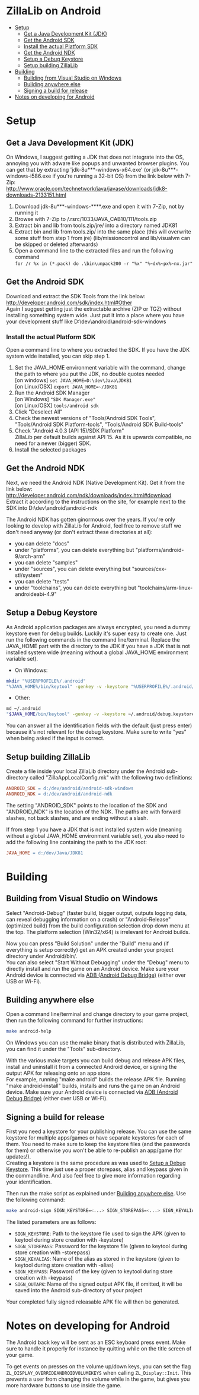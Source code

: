 ZillaLib on Android
===================

  * [Setup](#setup)
    * [Get a Java Development Kit (JDK)](#get-a-java-development-kit-jdk)
    * [Get the Android SDK](#get-the-android-sdk)
    * [Install the actual Platform SDK](#install-the-actual-platform-sdk)
    * [Get the Android NDK](#get-the-android-ndk)
    * [Setup a Debug Keystore](#setup-a-debug-keystore)
    * [Setup building ZillaLib](#setup-building-zillalib)
  * [Building](#building)
    * [Building from Visual Studio on Windows](#building-from-visual-studio-on-windows)
    * [Building anywhere else](#building-anywhere-else)
    * [Signing a build for release](#signing-a-build-for-release)
  * [Notes on developing for Android](#notes-on-developing-for-android)

# Setup

## Get a Java Development Kit (JDK)
On Windows, I suggest getting a JDK that does not integrate into the OS, annoying you with adware like popups and unwanted browser plugins. You can get that by extracting 'jdk-8u***-windows-x64.exe' (or jdk-8u***-windows-i586.exe if you're running a 32-bit OS) from the link below with 7-Zip:  
http://www.oracle.com/technetwork/java/javase/downloads/jdk8-downloads-2133151.html
  1. Download jdk-8u***-windows-****.exe and open it with 7-Zip, not by running it
  2. Browse with 7-Zip to /.rsrc/1033/JAVA_CAB10/111/tools.zip
  3. Extract bin and lib from tools.zip/jre/ into a directory named JDK81
  4. Extract bin and lib from tools.zip/ into the same place (this will overwrite some stuff from step 1 from jre) (lib/missioncontrol and lib/visualvm can be skipped or deleted afterwards)
  5. Open a command line to the extracted files and run the following command  
     `for /r %x in (*.pack) do .\bin\unpack200 -r "%x" "%~dx%~px%~nx.jar"`

## Get the Android SDK
Download and extract the SDK Tools from the link below:  
http://developer.android.com/sdk/index.html#Other  
Again I suggest getting just the extractable archive (ZIP or TGZ) without installing something system wide. Just put it into a place where you have your development stuff like D:\dev\android\android-sdk-windows

### Install the actual Platform SDK
Open a command line to where you extracted the SDK. If you have the JDK system wide installed, you can skip step 1.
  1. Set the JAVA_HOME environment variable with the command, change the path to where you put the JDK, no double quotes needed  
     [on windows] `set JAVA_HOME=D:\dev\Java\JDK81`  
     [on Linux/OSX] `export JAVA_HOME=~/JDK81`
  2. Run the Android SDK Manager  
     [on Windows] `"SDK Manager.exe"`  
     [on Linux/OSX] `tools/android sdk`
  3. Click "Deselect All"
  4. Check the newest versions of "Tools/Android SDK Tools", "Tools/Android SDK Platform-tools", "Tools/Android SDK Build-tools"
  5. Check "Android 4.0.3 (API 15)/SDK Platform"  
     ZillaLib per default builds against API 15. As it is upwards compatible, no need for a newer (bigger) SDK.
  6. Install the selected packages

## Get the Android NDK
Next, we need the Android NDK (Native Development Kit). Get it from the link below:  
http://developer.android.com/ndk/downloads/index.html#download  
Extract it according to the instructions on the site, for example next to the SDK into D:\dev\android\android-ndk

The Android NDK has gotten ginormous over the years. If you're only looking to develop with ZillaLib for Android, feel free to remove stuff we don't need anyway (or don't extract these directories at all):
  - you can delete "docs"
  - under "platforms", you can delete everything but "platforms/android-9/arch-arm"
  - you can delete "samples"
  - under "sources", you can delete everything but "sources/cxx-stl/system"
  - you can delete "tests"
  - under "toolchains", you can delete everything but "toolchains/arm-linux-androideabi-4.9"

## Setup a Debug Keystore
As Android application packages are always encrypted, you need a dummy keystore even for debug builds. Luckily it's super easy to create one. Just run the following commands in the command line/terminal. Replace the JAVA_HOME part with the directory to the JDK if you have a JDK that is not installed system wide (meaning without a global JAVA_HOME environment variable set).
- On Windows:
```sh
mkdir "%USERPROFILE%/.android"
"%JAVA_HOME%/bin/keytool" -genkey -v -keystore "%USERPROFILE%/.android/debug.keystore" -alias androiddebugkey -storepass android -keypass android -keyalg RSA -validity 14000
```
- Other:
```sh
md ~/.android
"$JAVA_HOME/bin/keytool" -genkey -v -keystore ~/.android/debug.keystore -alias androiddebugkey -storepass android -keypass android -keyalg RSA -validity 14000
```
You can answer all the identification fields with the default (just press enter) because it's not relevant for the debug keystore. Make sure to write "yes" when being asked if the input is correct.

## Setup building ZillaLib
Create a file inside your local ZillaLib directory under the Android sub-directory called "ZillaAppLocalConfig.mk" with the following two definitions:
```mk
ANDROID_SDK = d:/dev/android/android-sdk-windows
ANDROID_NDK = d:/dev/android/android-ndk
```
The setting "ANDROID_SDK" points to the location of the SDK and "ANDROID_NDK" is the location of the NDK. The paths are with forward slashes, not back slashes, and are ending without a slash.

If from step 1 you have a JDK that is not installed system wide (meaning without a global JAVA_HOME environment variable set), you also need to add the following line containing the path to the JDK root:
```mk
JAVA_HOME = d:/dev/Java/JDK81
```

# Building

## Building from Visual Studio on Windows
Select "Android-Debug" (faster build, bigger output, outputs logging data, can reveal debugging information on a crash) or "Android-Release" (optimized build) from the build configuration selection drop down menu at the top. The platform selection (Win32/x64) is irrelevant for Android builds.

Now you can press "Build Solution" under the "Build" menu and (if everything is setup correctly) get an APK created under your project directory under Android/bin/.  
You can also select "Start Without Debugging" under the "Debug" menu to directly install and run the game on an Android device. Make sure your Android device is connected via [ADB (Android Debug Bridge)](http://developer.android.com/tools/help/adb.html) (either over USB or Wi-Fi).

## Building anywhere else
Open a command line/terminal and change directory to your game project, then run the following command for further instructions:
```sh
make android-help
```
On Windows you can use the make binary that is distributed with ZillaLib, you can find it under the "Tools" sub-directory.

With the various make targets you can build debug and release APK files, install and uninstall it from a connected Android device, or signing the output APK for releasing onto an app store.  
For example, running "make android" builds the release APK file. Running "make android-install" builds, installs and runs the game on an Android device. Make sure your Android device is connected via [ADB (Android Debug Bridge)](http://developer.android.com/tools/help/adb.html) (either over USB or Wi-Fi).

## Signing a build for release
First you need a keystore for your publishing release. You can use the same keystore for multiple apps/games or have separate keystores for each of them. You need to make sure to keep the keystore files (and the passwords for them) or otherwise you won't be able to re-publish an app/game (for updates!).  
Creating a keystore is the same procedure as was used to [Setup a Debug Keystore](#setup-a-debug-keystore). This time just use a proper storepass, alias and keypass given in the commandline. And also feel free to give more information regarding your identification.

Then run the make script as explained under [Building anywhere else](#building-anywhere-else). Use the following command:
```sh
make android-sign SIGN_KEYSTORE=<...> SIGN_STOREPASS=<...> SIGN_KEYALIAS=<...> SIGN_KEYPASS=<...> SIGN_OUTAPK=<...>
```

The listed parameters are as follows:
  - `SIGN_KEYSTORE`: Path to the keystore file used to sign the APK (given to keytool during store creation with -keystore)
  - `SIGN_STOREPASS`: Password for the keystore file (given to keytool during store creation with -storepass)
  - `SIGN_KEYALIAS`: Name of the alias as stored in the keystore (given to keytool during store creation with -alias)
  - `SIGN_KEYPASS`: Password of the key (given to keytool during store creation with -keypass)
  - `SIGN_OUTAPK`: Name of the signed output APK file, if omitted, it will be saved into the Android sub-directory of your project

Your completed fully signed releasable APK file will then be generated.

# Notes on developing for Android
The Android back key will be sent as an ESC keyboard press event. Make sure to handle it properly for instance by quitting while on the title screen of your game.

To get events on presses on the volume up/down keys, you can set the flag `ZL_DISPLAY_OVERRIDEANDROIDVOLUMEKEYS` when calling `ZL_Display::Init`. This prevents a user from changing the volume while in the game, but gives you more hardware buttons to use inside the game.
